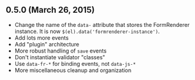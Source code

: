 ## 0.5.0 (March 26, 2015)

- Change the name of the `data-` attribute that stores the FormRenderer instance. It is now `$(el).data('formrenderer-instance')`.
- Add lots more events
- Add "plugin" architecture
- More robust handling of `save` events
- Don't instantiate validator "classes"
- Use `data-fr-*` for binding events, not `data-js-*`
- More miscellaneous cleanup and organization
